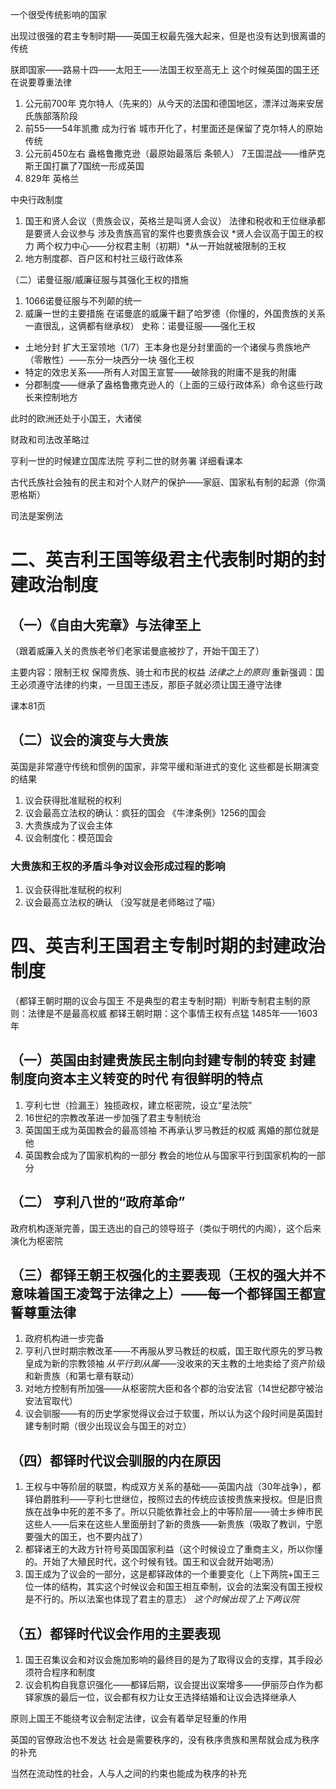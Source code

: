 一个很受传统影响的国家

出现过很强的君主专制时期——英国王权最先强大起来，但是也没有达到很离谱的传统

朕即国家——路易十四——太阳王——法国王权至高无上  这个时候英国的国王还在说要尊重法律

1. 公元前700年   克尔特人（先来的）从今天的法国和德国地区，漂洋过海来安居   氏族部落阶段
2. 前55——54年凯撒   成为行省    城市开化了，村里面还是保留了克尔特人的原始传统
3. 公元前450左右  盎格鲁撒克逊（最原始最落后   条顿人）  7王国混战——维萨克斯王国打赢了7国统一形成英国
4. 829年  英格兰

中央行政制度
1. 国王和贤人会议（贵族会议，英格兰是叫贤人会议）   法律和税收和王位继承都是要贤人会议参与   涉及贵族高官的案件也要贵族会议    *贤人会议高于国王的权力   两个权力中心——分权君主制（初期）*从一开始就被限制的王权
2. 地方制度郡、百户区和村社三级行政体系

（二）诺曼征服/威廉征服与其强化王权的措施

1. 1066诺曼征服与不列颠的统一
2. 威廉一世的主要措施    在诺曼底的威廉干翻了哈罗德（你懂的，外国贵族的关系一直很乱，这俩都有继承权）   史称：诺曼征服——强化王权
+ 土地分封 扩大王室领地（1/7）王本身也是分封里面的一个诸侯与贵族地产（零散性）——东分一块西分一块   强化王权
+ 特定的效忠关系——所有人对国王宣誓——破除我的附庸不是我的附庸
+ 分郡制度——继承了盎格鲁撒克逊人的（上面的三级行政体系）命令这些行政长来控制地方

此时的欧洲还处于小国王，大诸侯

财政和司法改革略过

亨利一世的时候建立国库法院  亨利二世的财务署  详细看课本

古代氏族社会独有的民主和对个人财产的保护——家庭、国家私有制的起源（你滴恩格斯）

司法是案例法

# 二、英吉利王国等级君主代表制时期的封建政治制度
## （一）《自由大宪章》与法律至上
（跟着威廉入关的贵族老爷们老家诺曼底被抄了，开始干国王了）

主要内容：限制王权
保障贵族、骑士和市民的权益
*法律之上的原则*
重新强调：国王必须遵守法律的约束，一旦国王违反，那臣子就必须让国王遵守法律

课本81页

## （二）议会的演变与大贵族

英国是非常遵守传统和惯例的国家，非常平缓和渐进式的变化
这些都是长期演变的结果
1. 议会获得批准赋税的权利
2. 议会最高立法权的确认：疯狂的国会   《牛津条例》1256的国会
3. 大贵族成为了议会主体
4. 议会制度化：模范国会

### 大贵族和王权的矛盾斗争对议会形成过程的影响
1. 议会获得批准赋税的权利
2. 议会最高立法权的确认
（没写就是老师略过了喵）

# 四、英吉利王国君主专制时期的封建政治制度

（都铎王朝时期的议会与国王  不是典型的君主专制时期）判断专制君主制的原则：法律是不是最高权威    都铎王朝时期：这个事情王权有点猛   1485年——1603年

## （一）英国由封建贵族民主制向封建专制的转变   封建制度向资本主义转变的时代    有很鲜明的特点

1. 亨利七世（捡漏王）独揽政权，建立枢密院，设立“星法院”
2. 16世纪的宗教改革进一步加强了君主专制统治
3. 英国国王成为英国教会的最高领袖  不再承认罗马教廷的权威   离婚的那位就是他
4. 英国教会成为了国家机构的一部分   教会的地位从与国家平行到国家机构的一部分

## （二） 亨利八世的“政府革命”

政府机构逐渐完善，国王选出的自己的领导班子（类似于明代的内阁），这个后来演化为枢密院

## （三）都铎王朝王权强化的主要表现（王权的强大并不意味着国王凌驾于法律之上）——每一个都铎国王都宣誓尊重法律

1. 政府机构进一步完备
2. 亨利八世时期宗教改革——不再服从罗马教廷的权威，国王取代原先的罗马教皇成为新的宗教领袖   *从平行到从属*——没收来的天主教的土地卖给了资产阶级和新贵族（和第七章有联动）
3. 对地方控制有所加强——从枢密院大臣和各个郡的治安法官（14世纪郡守被治安法官取代）
4. 议会驯服——有的历史学家觉得议会过于软蛋，所以认为这个段时间是英国封建专制时期（很少出现议会与国王的对立）

## （四）都铎时代议会驯服的内在原因
1. 王权与中等阶层的联盟，构成双方关系的基础——英国内战（30年战争），都铎伯爵胜利——亨利七世继位，按照过去的传统应该按贵族来授权。但是旧贵族在战争中死的差不多了。所以只能依靠社会上的中等阶层——骑士乡绅市民这些人——后来在这些人里面册封了新的贵族——新贵族（吸取了教训，宁愿要强大的国王，也不要内战了）
2. 都铎诸王的大政方针符号英国国家利益（这个时候设立了重商主义，所以你懂的。开始了大殖民时代，这个时候有钱。国王和议会就开始喝汤）
3. 国王成为了议会的一部分，这是都铎政体的一个重要变化（上下两院+国王三位一体的结构，其实这个时候议会和国王相互牵制，议会的法案没有国王授权是不行的。所以法案也体现了君主的意志）
*这个时候出现了上下两议院*
## （五）都铎时代议会作用的主要表现

1. 国王召集议会和对议会施加影响的最终目的是为了取得议会的支撑，其手段必须符合程序和制度
2. 议会机构自我意识强化——都铎后期，议会提出议案增多——伊丽莎白作为都铎家族的最后一位，议会都有权力让女王选择结婚和让议会选择继承人

原则上国王不能绕考议会制定法律，议会有着举足轻重的作用

英国的官僚政治也不发达       社会是需要秩序的，没有秩序贵族和黑帮就会成为秩序的补充

当然在流动性的社会，人与人之间的约束也能成为秩序的补充









